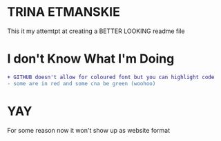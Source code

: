 # TRINA ETMANSKIE
This it my attemtpt at creating a BETTER LOOKING readme file

# I don't Know What I'm Doing

```diff
+ GITHUB doesn't allow for coloured font but you can highlight code
- some are in red and some cna be green (woohoo)
```
# YAY


For some reason now it won't show up as website format
